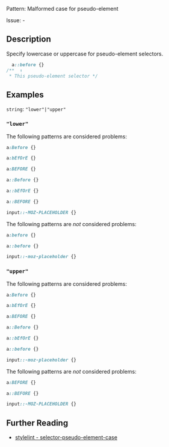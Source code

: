 Pattern: Malformed case for pseudo-element

Issue: -

## Description

Specify lowercase or uppercase for pseudo-element selectors.

```css
  a::before {}
/**  ↑
 * This pseudo-element selector */
```

## Examples

`string`: `"lower"|"upper"`

### `"lower"`

The following patterns are considered problems:

```css
a:Before {}
```

```css
a:bEfOrE {}
```

```css
a:BEFORE {}
```

```css
a::Before {}
```

```css
a::bEfOrE {}
```

```css
a::BEFORE {}
```

```css
input::-MOZ-PLACEHOLDER {}
```

The following patterns are _not_ considered problems:

```css
a:before {}
```

```css
a::before {}
```

```css
input::-moz-placeholder {}
```

### `"upper"`

The following patterns are considered problems:

```css
a:Before {}
```

```css
a:bEfOrE {}
```

```css
a:BEFORE {}
```

```css
a::Before {}
```

```css
a::bEfOrE {}
```

```css
a::before {}
```

```css
input::-moz-placeholder {}
```

The following patterns are _not_ considered problems:

```css
a:BEFORE {}
```

```css
a::BEFORE {}
```

```css
input::-MOZ-PLACEHOLDER {}
```

## Further Reading

* [stylelint - selector-pseudo-element-case](https://stylelint.io/user-guide/rules/selector-pseudo-element-case)
